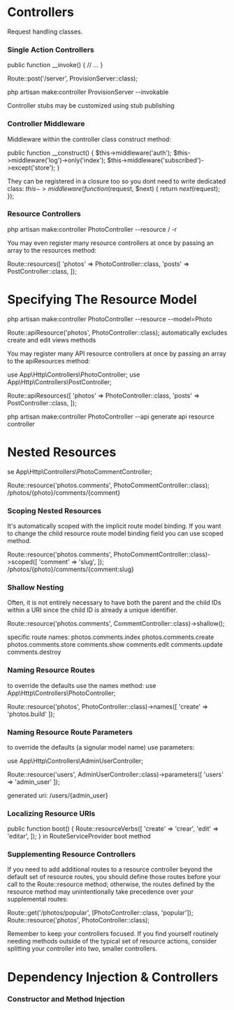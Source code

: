# Controllers 

Request handling classes.

### Single Action Controllers

public function __invoke()
{
// ...
}

Route::post('/server', ProvisionServer::class);

php artisan make:controller ProvisionServer --invokable

Controller stubs may be customized using stub publishing

### Controller Middleware

Middleware within the controller class construct method:

public function __construct()
{
$this->middleware('auth');
$this->middleware('log')->only('index');
$this->middleware('subscribed')->except('store');
}

They can be registered in a closure too so you dont need to write dedicated class:
$this->middleware(function ($request, $next) {
return $next($request);
});

### Resource Controllers

php artisan make:controller PhotoController --resource / -r

You may even register many resource controllers at once by passing an array to the resources method:

Route::resources([
'photos' => PhotoController::class,
'posts' => PostController::class,
]);

# Specifying The Resource Model

php artisan make:controller PhotoController --resource --model=Photo

Route::apiResource('photos', PhotoController::class); 
automatically excludes create and edit views methods

You may register many API resource controllers at once by passing an array to the apiResources method:

use App\Http\Controllers\PhotoController;
use App\Http\Controllers\PostController;

Route::apiResources([
'photos' => PhotoController::class,
'posts' => PostController::class,
]);

php artisan make:controller PhotoController --api
generate api resource controller

# Nested Resources

se App\Http\Controllers\PhotoCommentController;

Route::resource('photos.comments', PhotoCommentController::class);
/photos/{photo}/comments/{comment}

### Scoping Nested Resources
It's automatically scoped with the implicit route model binding. If you want to change the
child resource route model binding field you can use scoped method.

Route::resource('photos.comments', PhotoCommentController::class)->scoped([
'comment' => 'slug',
]);
/photos/{photo}/comments/{comment:slug}


### Shallow Nesting
Often, it is not entirely necessary to have both the parent and the child IDs
within a URI since the child ID is already a unique identifier.

Route::resource('photos.comments', CommentController::class)->shallow();

specific route names:
photos.comments.index
photos.comments.create
photos.comments.store
comments.show
comments.edit
comments.update
comments.destroy

### Naming Resource Routes

to override the defaults use the names method:
use App\Http\Controllers\PhotoController;

Route::resource('photos', PhotoController::class)->names([
'create' => 'photos.build'
]);

### Naming Resource Route Parameters
to override the defaults (a signular model name) use parameters:

use App\Http\Controllers\AdminUserController;

Route::resource('users', AdminUserController::class)->parameters([
'users' => 'admin_user'
]);

generated uri: /users/{admin_user}

### Localizing Resource URIs

public function boot()
{
Route::resourceVerbs([
'create' => 'crear',
'edit' => 'editar',
]);
}
in RouteServiceProvider boot method

### Supplementing Resource Controllers

If you need to add additional routes to a resource controller beyond the default set 
of resource routes, you should define those routes before your call to the Route::resource 
method; otherwise, the routes defined by the resource method may unintentionally 
take precedence over your supplemental routes:

Route::get('/photos/popular', [PhotoController::class, 'popular']);
Route::resource('photos', PhotoController::class);

Remember to keep your controllers focused. If you find yourself routinely needing methods
outside of the typical set of resource actions, consider splitting your controller into two,
smaller controllers.

# Dependency Injection & Controllers
### Constructor and Method Injection

